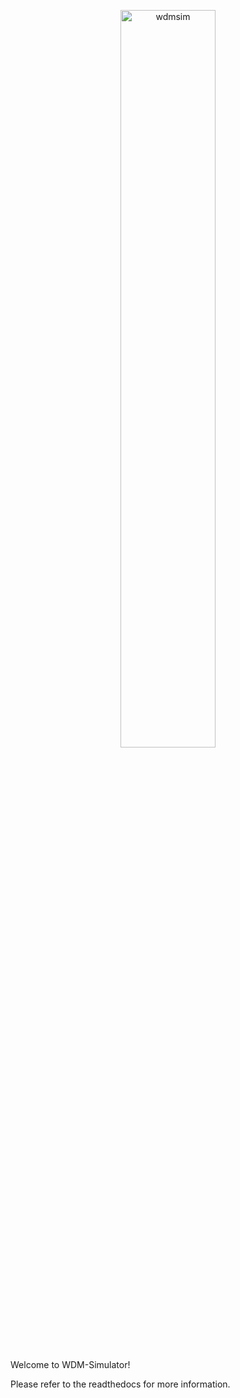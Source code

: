 <p align="center">
  <picture>
    <source media="(prefers-color-scheme: dark)" srcset="https://github.com/sunjin-choi/wdm-simulator/blob/master/.github/images/wdmsim_logo_black.png">
    <img alt="wdmsim" src="https://github.com/sunjin-choi/wdm-simulator/blob/master/.github/images/wdmsim_logo_white.png" width=55%>
  </picture>
</p>

Welcome to WDM-Simulator!

Please refer to the readthedocs for more information.


